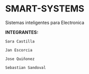 # SMART-SYSTEMS
Sistemas inteligentes para Electronica

**INTEGRANTES:**

`Sara Castilla`

`Jan Escorcia`

`Jose Quiñonez`

`Sebastian Sandoval`



